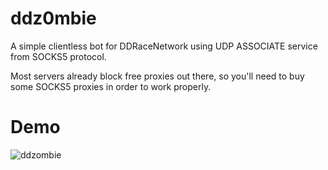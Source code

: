# ddz0mbie

A simple clientless bot for DDRaceNetwork using UDP ASSOCIATE service from SOCKS5 protocol.

Most servers already block free proxies out there, so you'll need to buy some SOCKS5 proxies in order to work properly.

# Demo

![ddzombie](https://github.com/Arckmed/ddz0mbie/assets/71731502/6aa71979-2cdd-4cb1-95fc-5722fe0756fc)
